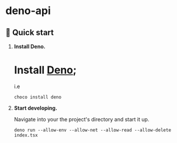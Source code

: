 # deno-api


## 🚀 Quick start

1.  **Install Deno.**

    # Install [Deno](https://deno.land/#installation); 
    i.e
    ```shell
    choco install deno
    ```

1.  **Start developing.**

    Navigate into your the project's directory and start it up.

    ```shell
    deno run --allow-env --allow-net --allow-read --allow-delete index.tsx
    ```



